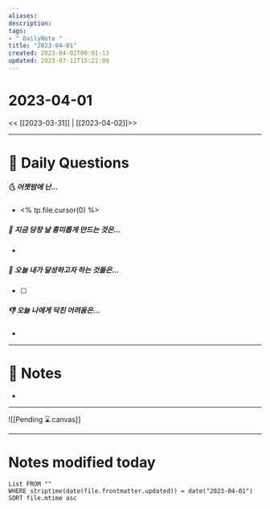 ```yaml
---
aliases: 
description:
tags:
- " DailyNote "
title: "2023-04-01"
created: 2023-04-02T00:01:13
updated: 2023-07-11T15:21:09
---
```


# 2023-04-01

<< [[2023-03-31]] | [[2023-04-02]]>>

---
# 📅 Daily Questions

##### 🌜 어젯밤에 난...

- <% tp.file.cursor(0) %>

##### 🙌 지금 당장 날 흥미롭게 만드는 것은...

- 

##### 🚀 오늘 내가 달성하고자 하는 것들은...

- [ ] 

##### 👎 오늘 나에게 닥친 어려움은...

- 

---

# 📝 Notes

- 

___

![[Pending ⌛.canvas]]

---
# Notes modified today

```dataview
List FROM "" 
WHERE striptime(date(file.frontmatter.updated)) = date("2023-04-01") 
SORT file.mtime asc
```
